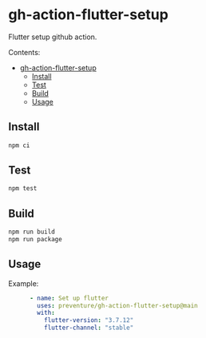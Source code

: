 # gh-action-flutter-setup

Flutter setup github action.

Contents:

- [gh-action-flutter-setup](#gh-action-flutter-setup)
  - [Install](#install)
  - [Test](#test)
  - [Build](#build)
  - [Usage](#usage)

## Install

```sh
npm ci
```

## Test

```sh
npm test
```

## Build

```sh
npm run build
npm run package
```

## Usage

Example:

```yml
      - name: Set up flutter
        uses: preventure/gh-action-flutter-setup@main
        with:
          flutter-version: "3.7.12"
          flutter-channel: "stable"
```
